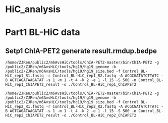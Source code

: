 # HiC_analysis

Part1 BL-HiC data
=

Setp1 ChIA-PET2 generate result.rmdup.bedpe
---
    /home/ZJRen/public2/m6AvsHiC/tools/ChIA-PET2-master/bin/ChIA-PET2 -g /public2/ZJRen/m6AvsHiC/tools/hg19/hg19_genome -b /public2/ZJRen/m6AvsHiC/tools/hg19/hg19_size.bed -f Control_BL-HiC_rep1_R1.fastq -r Control_BL-HiC_rep1_R2.fastq -A ACGCGATATCTTATC -B AGTCAGATAAGATAT -s 1 -m 1 -t 4 -k 2 -e 1 -l 15 -S 500 -n Control_BL-HiC_rep1_ChIAPET2_result -o ./Control_BL-HiC_rep1_ChIAPET2

    /home/ZJRen/public2/m6AvsHiC/tools/ChIA-PET2-master/bin/ChIA-PET2 -g /public2/ZJRen/m6AvsHiC/tools/hg19/hg19_genome -b /public2/ZJRen/m6AvsHiC/tools/hg19/hg19_size.bed -f Control_BL-HiC_rep2_R1.fastq -r Control_BL-HiC_rep2_R2.fastq -A ACGCGATATCTTATC -B AGTCAGATAAGATAT -s 1 -m 1 -t 4 -k 2 -e 1 -l 15 -S 500 -n Control_BL-HiC_rep2_ChIAPET2_result -o ./Control_BL-HiC_rep2_ChIAPET2
  
  




